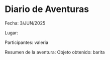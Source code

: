 # Diario de Aventuras

Fecha: 3/JUN/2025

Lugar:

Participantes: valeria

Resumen de la aventura: Objeto obtenido: barita



